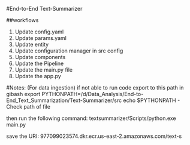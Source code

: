 #End-to-End Text-Summarizer

##workflows

1. Update config.yaml
2. Update params.yaml
3. Update entity
4. Update configuration manager in src config
5. Update components 
6. Update the Pipeline
7. Update the main.py file
8. Update the app.py


#Notes:
(For data ingestion) if not able to run code export to this path in gibash
export PYTHONPATH=/d/Data_Analysis/End-to-End_Text_Summarization/Text-Summarizer/src
  echo $PYTHONPATH  -  Check path of file

then run the following command:
  textsummarizer/Scripts/python.exe main.py



save the URI:  977099023574.dkr.ecr.us-east-2.amazonaws.com/text-s



